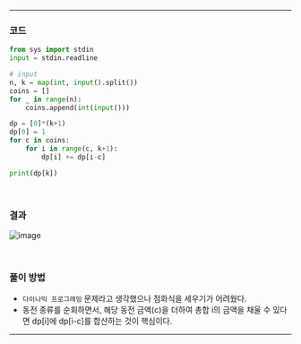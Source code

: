 ___
### 코드
```python
from sys import stdin
input = stdin.readline

# input
n, k = map(int, input().split())
coins = []
for _ in range(n):
    coins.append(int(input()))

dp = [0]*(k+1)
dp[0] = 1
for c in coins:
    for i in range(c, k+1):
        dp[i] += dp[i-c]

print(dp[k])
```
<br>

### 결과
![image](https://user-images.githubusercontent.com/50696567/206612539-743d6fb8-a2b4-4bc7-a3d6-12a116dfdb8b.png)

<br>

### 풀이 방법
- `다이나믹 프로그래밍` 문제라고 생각했으나 점화식을 세우기가 어려웠다.
- 동전 종류를 순회하면서, 해당 동전 금액(c)을 더하여 총합 i의 금액을 채울 수 있다면 dp[i]에 dp[i-c]를 합산하는 것이 핵심이다.
___
